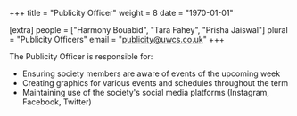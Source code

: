 +++
title = "Publicity Officer"
weight = 8
date = "1970-01-01"

[extra]
people = ["Harmony Bouabid", "Tara Fahey", "Prisha Jaiswal"]
plural = "Publicity Officers"
email = "publicity@uwcs.co.uk"
+++

The Publicity Officer is responsible for:

- Ensuring society members are aware of events of the upcoming week
- Creating graphics for various events and schedules throughout the term
- Maintaining use of the society's social media platforms (Instagram, Facebook, Twitter)